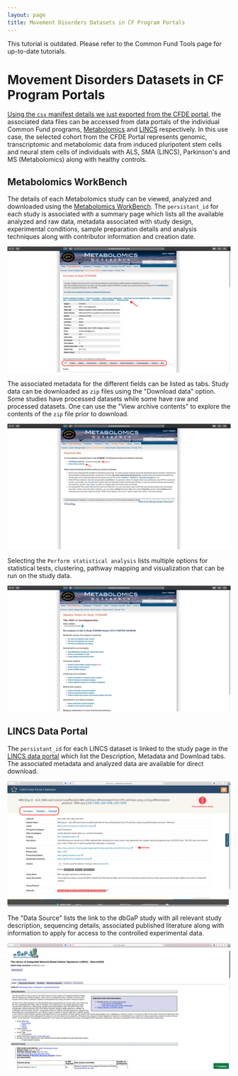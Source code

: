 ```yaml
---
layout: page
title: Movement Disorders Datasets in CF Program Portals
---
```


<div class="banner"><span class="banner-text">This tutorial is outdated. Please refer to the Common Fund Tools page for up-to-date tutorials.</span></div>

# Movement Disorders Datasets in CF Program Portals

[Using the `csv` manifest details we just exported from the CFDE portal](./movement-disorders-portal-export.md), the associated data files can be accessed from data portals of the individual Common Fund programs, [Metabolomics](https://www.metabolomicsworkbench.org) and [LINCS](http://lincsportal.ccs.miami.edu/datasets/) respectively. In this use case, the selected cohort from the CFDE Portal represents genomic, transcriptomic and metabolomic data from induced pluripotent stem cells and neural stem cells of individuals with ALS, SMA (LINCS), Parkinson's and MS (Metabolomics) along with healthy controls.


## Metabolomics WorkBench

The details of each Metabolomics study can be viewed, analyzed and downloaded using the [Metabolomics WorkBench](https://www.metabolomicsworkbench.org). The `persistant_id` for each study is associated with a summary page which lists all the available analyzed and raw data, metadata associated with study design, experimental conditions, sample preparation details and analysis techniques along with   contributor information and creation date.

![Metabolomics Workbench summary](../images/Metabolomics-workbench-summary.png "Metabolomics Workbench summary")

The associated metadata for the different fields can be listed as tabs. Study data can be downloaded as `zip` files using the "Download data" option. Some studies have processed datasets while some have raw and processed datasets. One can use the "View archive contents" to explore the contents of the `zip` file prior to download.

![Metabolomics data download](../images/Metabolomics-download-data.png "Metabolomics data download")

Selecting the `Perform statistical analysis` lists multiple options for statistical tests, clustering, pathway mapping and visualization that can be run on the study data.

![Metabolomics statistical tests](../images/Metabolomics-statistical-test.png "Metabolomics statistical tests")

## LINCS Data Portal

The `persistant_id` for each LINCS dataset is linked to the study page in the [LINCS data portal](http://lincsportal.ccs.miami.edu/datasets/) which list the Description, Metadata and Download tabs. The associated metadata and analyzed data are available for direct download.

![LINCS data portal](../images/LINCS-data-portal.png "LINCS data portal")

The "Data Source" lists the link to the dbGaP study with all relevant study description, sequencing details, associated published literature along with information to apply for access to the controlled experimental data.

![LINCS data source](../images/LINCS_dbGaP-data-source.png "LINCS data source")
